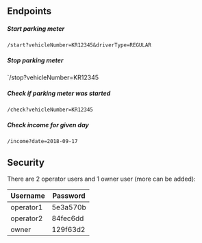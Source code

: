 ## Endpoints

##### Start parking meter

`/start?vehicleNumber=KR12345&driverType=REGULAR`

##### Stop parking meter

`/stop?vehicleNumber=KR12345

##### Check if parking meter was started

`/check?vehicleNumber=KR12345`

##### Check income for given day

`/income?date=2018-09-17`

## Security

There are 2 operator users and 1 owner user (more can be added):

| Username | Password |
| --- | --- | 
| operator1 | 5e3a570b | 
| operator2 | 84fec6dd | 
| owner | 129f63d2 |
